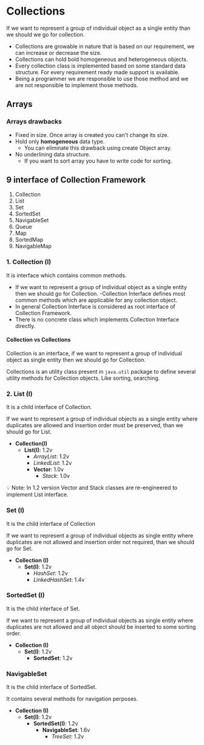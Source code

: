 # Collections

If we want to represent a group of individual object as a single entity than we should we go for collection.

- Collections are growable in nature that is based on our requirement, we can increase or decrease the size.
- Collections can hold bold homogeneous and heterogeneous objects.
- Every collection class is implemented based on some standard data structure. For every requirement ready made support is available.
- Being a programmer we are responsible to use those method and we are not responsible to implement those methods.

## Arrays

### Arrays drawbacks

- Fixed in size. Once array is created you can't change its size.
- Hold only **homogeneous** data type.
  - You can eliminate this drawback using create Object array.
- No underlining data structure.
  - If you want to sort array you have to write code for sorting.

## 9 interface of Collection Framework

1. Collection
2. List
3. Set
4. SortedSet
5. NavigableSet
6. Queue
7. Map
8. SortedMap
9. NavigableMap

### 1. Collection (I)

It is interface which contains common methods.

- If we want to represent a group of individual object as a single entity then we should go for Collection.
-Collection Interface defines most common methods which are applicable for any collection object.
- In general Collection Interface is considered as root interface of Collection Framework.
- There is no concrete class which implements Collection Interface directly.

#### Collection vs Collections

Collection is an interface, if we want to represent a group of individual object as single entity then we should go for Collection.

Collections is an utility class present in `java.util` package to define several utility methods for Collection objects. Like sorting, searching.

### 2. List (I)

It is a child interface of Collection.

If we want to represent a group of individual objects as a single entity where duplicates are allowed and insertion order must be preserved, than we should go for List.

- **Collection(I)**
  - **List(I)**: 1.2v
    - *ArrayList*: 1.2v
    - *LinkedList*: 1.2v
    - **Vector**: 1.0v
      - *Stack*: 1.0v

:bulb: Note: In 1.2 version Vector and Stack classes are re-engineered to implement List interface.

### Set (I)

It is the child interface of Collection

If we want to represent a group of individual objects as single entity where duplicates are not allowed and insertion order not required, than we should go for Set.

- **Collection (I)**
  - **Set(I)**: 1.2v
    - *HashSet*: 1.2v
    - *LinkedHashSet*: 1.4v

### SortedSet (I)

It is the child interface of Set.

If we want to represent a group of individual objects as single entity where duplicates are not allowed and all object should be inserted to some sorting order.

- **Collection (I)**
  - **Set(I)**: 1.2v
    - **SortedSet**: 1.2v

### NavigableSet

It is the child interface of SortedSet.

It contains several methods for navigation perposes.

- **Collection (I)**
  - **Set(I)**: 1.2v
    - **SortedSet(I)**: 1.2v
      - **NavigableSet**: 1.6v
        - *TreeSet*: 1.2v
